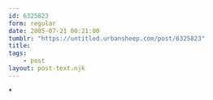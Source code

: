 ```yaml
---
id: 6325823
form: regular
date: 2005-07-21 00:21:00
tumblr: "https://untitled.urbansheep.com/post/6325823"
title:
tags:
    - post
layout: post-text.njk
---
```


<p>*</p>

